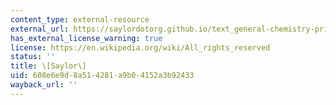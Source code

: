 ```yaml
---
content_type: external-resource
external_url: https://saylordotorg.github.io/text_general-chemistry-principles-patterns-and-applications-v1.0/s08-06-acid-base-reactions.html
has_external_license_warning: true
license: https://en.wikipedia.org/wiki/All_rights_reserved
status: ''
title: \[Saylor\]
uid: 608e6e9d-8a51-4281-a9b0-4152a3b92433
wayback_url: ''
---
```

